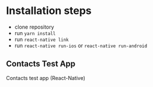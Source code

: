 # Installation steps
- clone repository
- run `yarn install`
- run `react-native link`
- run `react-native run-ios` or `react-native run-android`

## Contacts Test App
Contacts test app (React-Native)
